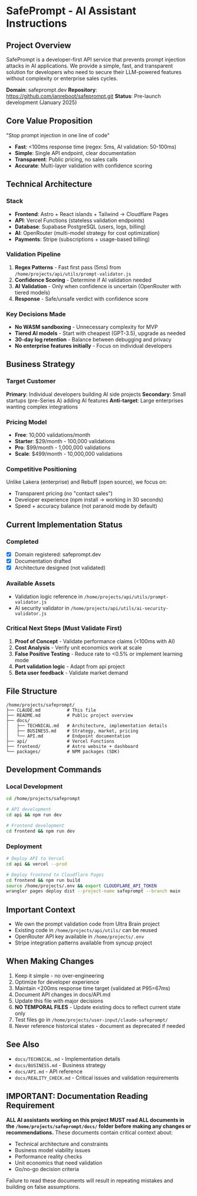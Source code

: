 # SafePrompt - AI Assistant Instructions

## Project Overview
SafePrompt is a developer-first API service that prevents prompt injection attacks in AI applications. We provide a simple, fast, and transparent solution for developers who need to secure their LLM-powered features without complexity or enterprise sales cycles.

**Domain**: safeprompt.dev
**Repository**: https://github.com/ianreboot/safeprompt.git
**Status**: Pre-launch development (January 2025)

## Core Value Proposition
"Stop prompt injection in one line of code"
- **Fast**: <100ms response time (regex: 5ms, AI validation: 50-100ms)
- **Simple**: Single API endpoint, clear documentation
- **Transparent**: Public pricing, no sales calls
- **Accurate**: Multi-layer validation with confidence scoring

## Technical Architecture

### Stack
- **Frontend**: Astro + React islands + Tailwind → Cloudflare Pages
- **API**: Vercel Functions (stateless validation endpoints)
- **Database**: Supabase PostgreSQL (users, logs, billing)
- **AI**: OpenRouter (multi-model strategy for cost optimization)
- **Payments**: Stripe (subscriptions + usage-based billing)

### Validation Pipeline
1. **Regex Patterns** - Fast first pass (5ms) from `/home/projects/api/utils/prompt-validator.js`
2. **Confidence Scoring** - Determine if AI validation needed
3. **AI Validation** - Only when confidence is uncertain (OpenRouter with tiered models)
4. **Response** - Safe/unsafe verdict with confidence score

### Key Decisions Made
- **No WASM sandboxing** - Unnecessary complexity for MVP
- **Tiered AI models** - Start with cheapest (GPT-3.5), upgrade as needed
- **30-day log retention** - Balance between debugging and privacy
- **No enterprise features initially** - Focus on individual developers

## Business Strategy

### Target Customer
**Primary**: Individual developers building AI side projects
**Secondary**: Small startups (pre-Series A) adding AI features
**Anti-target**: Large enterprises wanting complex integrations

### Pricing Model
- **Free**: 10,000 validations/month
- **Starter**: $29/month - 100,000 validations
- **Pro**: $99/month - 1,000,000 validations
- **Scale**: $499/month - 10,000,000 validations

### Competitive Positioning
Unlike Lakera (enterprise) and Rebuff (open source), we focus on:
- Transparent pricing (no "contact sales")
- Developer experience (npm install → working in 30 seconds)
- Speed + accuracy balance (not paranoid mode by default)

## Current Implementation Status

### Completed
- [x] Domain registered: safeprompt.dev
- [x] Documentation drafted
- [x] Architecture designed (not validated)

### Available Assets
- Validation logic reference in `/home/projects/api/utils/prompt-validator.js`
- AI security validator in `/home/projects/api/utils/ai-security-validator.js`

### Critical Next Steps (Must Validate First)
1. **Proof of Concept** - Validate performance claims (<100ms with AI)
2. **Cost Analysis** - Verify unit economics work at scale
3. **False Positive Testing** - Reduce rate to <0.5% or implement learning mode
4. **Port validation logic** - Adapt from api project
5. **Beta user feedback** - Validate market demand

## File Structure
```
/home/projects/safeprompt/
├── CLAUDE.md          # This file
├── README.md          # Public project overview
├── docs/
│   ├── TECHNICAL.md   # Architecture, implementation details
│   ├── BUSINESS.md    # Strategy, market, pricing
│   └── API.md         # Endpoint documentation
├── api/               # Vercel Functions
├── frontend/          # Astro website + dashboard
└── packages/          # NPM packages (SDK)
```

## Development Commands

### Local Development
```bash
cd /home/projects/safeprompt

# API development
cd api && npm run dev

# Frontend development
cd frontend && npm run dev
```

### Deployment
```bash
# Deploy API to Vercel
cd api && vercel --prod

# Deploy frontend to Cloudflare Pages
cd frontend && npm run build
source /home/projects/.env && export CLOUDFLARE_API_TOKEN
wrangler pages deploy dist --project-name safeprompt --branch main
```

## Important Context
- We own the prompt validation code from Ultra Brain project
- Existing code in `/home/projects/api/utils/` can be reused
- OpenRouter API key available in `/home/projects/.env`
- Stripe integration patterns available from syncup project

## When Making Changes
1. Keep it simple - no over-engineering
2. Optimize for developer experience
3. Maintain <200ms response time target (validated at P95=67ms)
4. Document API changes in docs/API.md
5. Update this file with major decisions
6. **NO TEMPORAL FILES** - Update existing docs to reflect current state only
7. Test files go in `/home/projects/user-input/claude-safeprompt/`
8. Never reference historical states - document as deprecated if needed

## See Also
- `docs/TECHNICAL.md` - Implementation details
- `docs/BUSINESS.md` - Business strategy
- `docs/API.md` - API reference
- `docs/REALITY_CHECK.md` - Critical issues and validation requirements

## IMPORTANT: Documentation Reading Requirement
**ALL AI assistants working on this project MUST read ALL documents in the `/home/projects/safeprompt/docs/` folder before making any changes or recommendations.** These documents contain critical context about:
- Technical architecture and constraints
- Business model viability issues
- Performance reality checks
- Unit economics that need validation
- Go/no-go decision criteria

Failure to read these documents will result in repeating mistakes and building on false assumptions.